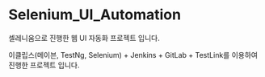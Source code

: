 # Selenium_UI_Automation

셀레니움으로 진행한 웹 UI 자동화 프로젝트 입니다.

이클립스(메이븐, TestNg, Selenium) + Jenkins + GitLab + TestLink를 이용하여 진행한 프로젝트 입니다.
